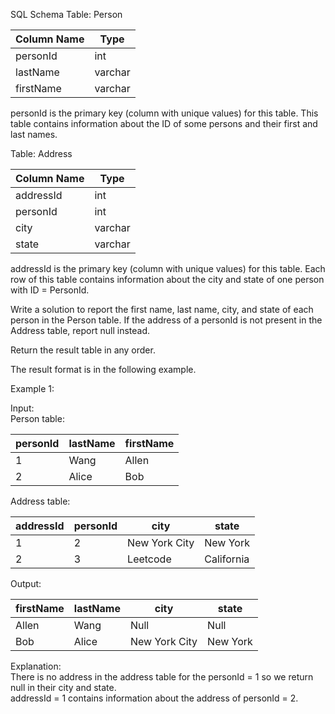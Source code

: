 SQL Schema
Table: Person

| Column Name | Type    |
| ----------- | ------- |
| personId    | int     |
| lastName    | varchar |
| firstName   | varchar |

personId is the primary key (column with unique values) for this table. This table contains information about the ID of some persons and their first and last names.

Table: Address

| Column Name | Type    |
| ----------- | ------- |
| addressId   | int     |
| personId    | int     |
| city        | varchar |
| state       | varchar |

addressId is the primary key (column with unique values) for this table. Each row of this table contains information about the city and state of one person with ID = PersonId.

Write a solution to report the first name, last name, city, and state of each person in the Person table. If the address of a personId is not present in the Address table, report null instead.

Return the result table in any order.

The result format is in the following example.

Example 1:

Input:  
Person table:

| personId | lastName | firstName |
| -------- | -------- | --------- |
| 1        | Wang     | Allen     |
| 2        | Alice    | Bob       |

Address table:

| addressId | personId | city          | state      |
| --------- | -------- | ------------- | ---------- |
| 1         | 2        | New York City | New York   |
| 2         | 3        | Leetcode      | California |

Output:

| firstName | lastName | city          | state    |
| --------- | -------- | ------------- | -------- |
| Allen     | Wang     | Null          | Null     |
| Bob       | Alice    | New York City | New York |

Explanation:  
There is no address in the address table for the personId = 1 so we return null in their city and state.  
addressId = 1 contains information about the address of personId = 2.
